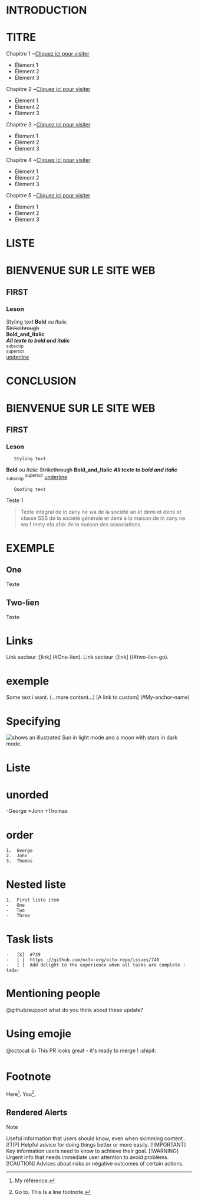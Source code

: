 # INTRODUCTION 
# TITRE
Chapitre 1 ~<a href="https://www.example.com">Cliquez ici pour visiter</a>
<ul>
	  <li>Élément 1</li>
	  <li>Élément 2</li>
	  <li>Élément 3</li>
	</ul>

Chapitre 2 ~<a href="https://www.example.com">Cliquez ici pour visiter</a>
<ul>
	  <li>Élément 1</li>
	  <li>Élément 2</li>
	  <li>Élément 3</li>
	</ul>

Chapitre 3 ~<a href="https://www.example.com">Cliquez ici pour visiter</a>
<ul>
	  <li>Élément 1</li>
	  <li>Élément 2</li>
	  <li>Élément 3</li>
	</ul>

Chapitre 4 ~<a href="https://www.example.com">Cliquez ici pour visiter</a>
<ul>
	  <li>Élément 1</li>
	  <li>Élément 2</li>
	  <li>Élément 3</li>
	</ul>

Chapitre 5 ~<a href="https://www.example.com">Cliquez ici pour visiter</a>
<ul>
	  <li>Élément 1</li>
	  <li>Élément 2</li>
	  <li>Élément 3</li>
	</ul>

# LISTE
# BIENVENUE SUR LE SITE WEB
## FIRST
### Leson 
Styling text
**Bold** ou _Italic_<br>
~~Strikethrough~~<br>
**Bold_and_Italic**<br>
***All texte to bold and italic***<br>
<sub>subscrip</sub><br>
<sup>superscr</sup><br>
<Ins>underline</ins>




# CONCLUSION
# BIENVENUE SUR LE SITE WEB
## FIRST
### Leson 
       Styling text
**Bold** ou _Italic_
~~Strikethrough~~
**Bold_and_Italic**
***All texte to bold and italic***
<sub>subscrip</sub>
<sup>superscr</sup>
<Ins>underline</ins>

       Quoting text 
Teste 1
> Texte intégral de in zany ne wa de la société an et demi et demi et classe SSS de la société générale et demi à la maison de in zany ne wa f mety efa afak de la maison des associations

# EXEMPLE 
## One
Texte
## Two-lien
Texte
# Links 
Link secteur :[link] (#One-lien).
Link secteur :[link] ((#two-lien-go).

# exemple 
<a name="My -anchor-name"></a>
Some text i want.
(...more content...)
[A link to custom] (#My-anchor-name)

# Specifying 
<picture>
<source media="(prefers-color-scheme: dark)" 
srcset="https ://user-image.githubusercontent.com/25423296/163456776-7f95b81a-f1ed-45f7-b7ab-8fa810d529fa.png">
<source media="(prefers-color-scheme: light)"
Srcset="https ://user-image.githubusercontent.com/25423296/163456779-a8556205-d0a5-45e2-ac17--42d089e3c3f8.png">
<Image alt="shows an illustrated Sun in light mode and a moon with stars in dark mode." src="https ://user-image.githubusercontent.com/25423296/163456779-a8556205-d0a5-45e2-ac17-42d089e3c3f8.png">
</picture>

# Liste
# unorded
-George
*John
+Thomas 
# order
	1.	George
	2.	John 
	3.	Thomas 

# Nested liste
	1.	First liste item 
	-	One
	-	Two
	-	Three
       
# Task lists
	-	[X]  #739
	-	[ ]  https ://github.com/octo-org/octo-repo/issues/740
	-	[ ]  Add delight to the expérience when all tasks are complete : tada:

# Mentioning people
@github/support what do you think about these update?
# Using emojie
@octocat :+1: This PR looks great  - it's ready to merge ! :shipit:

# Footnote
Here[^11].
You[^22].
[^11]: My référence.
[^22]: Go to. This Is a line footnote.

## Rendered Alerts
>[!NOTE]
>Useful information that users should know, even when skimming content .
>[!TIP]
>Helpful advice for doing things better or more easily.
>[!IMPORTANT]
>Key information users need to know to achiieve their goal.
>[!WARNING]
>Urgent info that needs immédiate user attention to avoid problèms.
>[!CAUTION]
>Advises about risks or négative outcomes of certain actions.







